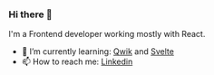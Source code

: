 ### Hi there 👋

I'm a Frontend developer working mostly with React.

- 🌱 I’m currently learning: [Qwik](https://qwik.builder.io/) and [Svelte](https://svelte.dev/)
- 📫 How to reach me: [Linkedin](https://www.linkedin.com/in/queiroz-rodrigo/)
